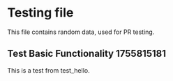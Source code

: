 # Testing file

This file contains random data, used for PR testing.


## Test Basic Functionality 1755815181

This is a test from test_hello.
